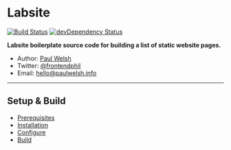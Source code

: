 # Labsite
[![Build Status](https://travis-ci.org/spacedawwwg/labsite.svg?branch=master)](https://travis-ci.org/spacedawwwg/labsite)
[![devDependency Status](https://david-dm.org/spacedawwwg/labsite/dev-status.svg)](https://david-dm.org/spacedawwwg/labsite#info=devDependencies)

**Labsite boilerplate source code for building a list of static website pages.**

* Author: [Paul Welsh](https://paulwelsh.info)
* Twitter: [@frontendphil](https://twitter.com/spacedawwwg)
* Email: [hello@paulwelsh.info](mailto:hello@paulwelsh.info)

***

## Setup & Build
- [Prerequisites](https://github.com/spacedawwwg/labsite/wiki/Prerequisites)
- [Installation](https://github.com/spacedawwwg/labsite/wiki/Installation)
- [Configure](https://github.com/spacedawwwg/labsite/wiki/Configure)
- [Build](https://github.com/spacedawwwg/labsite/wiki/Build)

